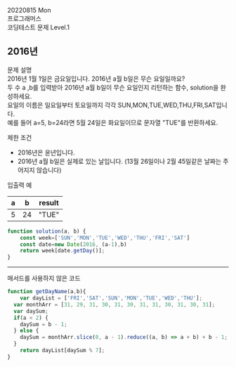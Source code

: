 20220815 Mon   
프로그래머스   
코딩테스트 문제 Level.1   

2016년
---
문제 설명   
2016년 1월 1일은 금요일입니다. 2016년 a월 b일은 무슨 요일일까요?   
두 수 a ,b를 입력받아 2016년 a월 b일이 무슨 요일인지 리턴하는 함수, solution을 완성하세요.   
요일의 이름은 일요일부터 토요일까지 각각 SUN,MON,TUE,WED,THU,FRI,SAT입니다.   
예를 들어 a=5, b=24라면 5월 24일은 화요일이므로 문자열 "TUE"를 반환하세요.  

제한 조건   
- 2016년은 윤년입니다.   
- 2016년 a월 b일은 실제로 있는 날입니다. (13월 26일이나 2월 45일같은 날짜는 주어지지 않습니다)   

입출력 예

a |	b |	result
--|--|--
5	| 24	| "TUE"

```jsx
function solution(a, b) {
    const week=['SUN','MON','TUE','WED','THU','FRI','SAT']
    const date=new Date(2016, (a-1),b)
    return week[date.getDay()];
}
```




***
매서드를 사용하지 않은 코드
```jsx
function getDayName(a,b){
    var dayList = ['FRI','SAT','SUN','MON','TUE','WED','THU'];
  var monthArr = [31, 29, 31, 30, 31, 30, 31, 31, 30, 31, 30, 31];
  var daySum;
  if(a < 2) {
    daySum = b - 1;
  } else {
    daySum = monthArr.slice(0, a - 1).reduce((a, b) => a + b) + b - 1;
  }
    return dayList[daySum % 7];
}
```
